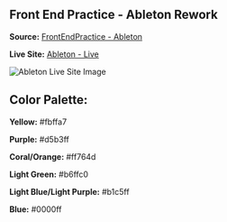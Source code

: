 ## Front End Practice - Ableton Rework

**Source:** [FrontEndPractice - Ableton](https://www.frontendpractice.com/project/ableton)

**Live Site:** [Ableton - Live](https://www.ableton.com/en/about/)

![Ableton Live Site Image](https://www.frontendpractice.com/static/62bbb1ccb81d988f14a524cb2007405e/709dc/58a92974-13a1-4dc8-82d1-748c92edf44f_fs-1.jpg)
## Color Palette:

**Yellow:** #fbffa7

**Purple:** #d5b3ff

**Coral/Orange:** #ff764d

**Light Green:** #b6ffc0

**Light Blue/Light Purple:** #b1c5ff

**Blue:** #0000ff

